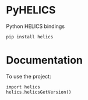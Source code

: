 # PyHELICS

Python HELICS bindings

```bash
pip install helics
```

Documentation
=============

To use the project:

```
import helics
helics.helicsGetVersion()
```
